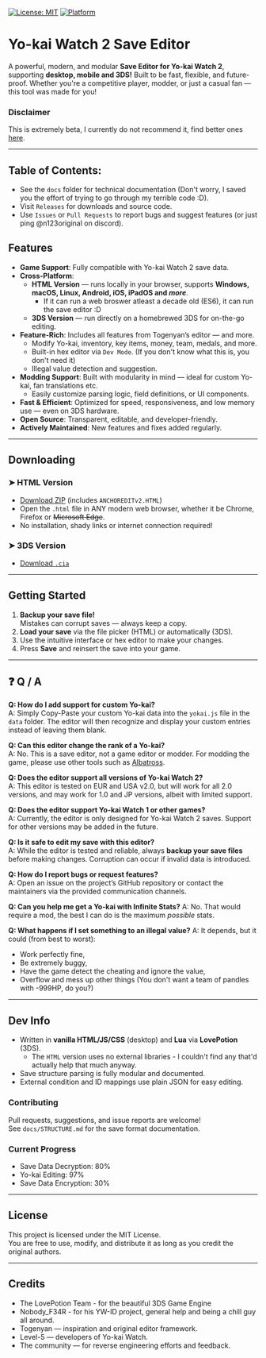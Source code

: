 [![License: MIT](https://img.shields.io/badge/License-MIT-yellow.svg)](https://opensource.org/licenses/MIT)
[![Platform](https://img.shields.io/badge/platform-3DS%20Lua%20%7C%20Web%20HTML5-green)](#)



# Yo-kai Watch 2 Save Editor

A powerful, modern, and modular **Save Editor for Yo-kai Watch 2**, supporting **desktop, mobile and 3DS!** Built to be fast, flexible, and future-proof. Whether you're a competitive player, modder, or just a casual fan — this tool was made for you!

### Disclaimer
This is extremely beta, I currently do not recommend it, find better ones [here](https://github.com/nobodyF34R/ykw-editors).

---

## Table of Contents:
 - See the `docs` folder for technical documentation (Don't worry, I saved you the effort of trying to go through my terrible code :D).
 - Visit `Releases` for downloads and source code.
 - Use `Issues` or `Pull Requests` to report bugs and suggest features (or just ping @n123original on discord).

## Features

- **Game Support**: Fully compatible with Yo-kai Watch 2 save data.
-  **Cross-Platform**:  
   - **HTML Version** — runs locally in your browser, supports **Windows, macOS, Linux, Android, iOS, iPadOS and *more***.
       - If it can run a web broswer atleast a decade old (ES6), it can run the save editor :D  
   - **3DS Version** — run directly on a homebrewed 3DS for on-the-go editing.
-  **Feature-Rich**: Includes all features from Togenyan’s editor — and more.
   - Modify Yo-kai, inventory, key items, money, team, medals, and more.
   - Built-in hex editor via `Dev Mode`. (If you don't know what this is, you don't need it)
   - Illegal value detection and suggestion.
-  **Modding Support**: Built with modularity in mind — ideal for custom Yo-kai, fan translations etc.
   - Easily customize parsing logic, field definitions, or UI components.
-  **Fast & Efficient**: Optimized for speed, responsiveness, and low memory use — even on 3DS hardware.
- **Open Source**: Transparent, editable, and developer-friendly.
- **Actively Maintained**: New features and fixes added regularly.

---

## Downloading

### ➤ HTML Version
- [Download ZIP](#) (includes `ANCHOREDITv2.HTML`)
- Open the `.html` file in ANY modern web browser, whether it be Chrome, Firefox or ~~Microsoft Edge~~.
- No installation, shady links or internet connection required!

### ➤ 3DS Version
- [Download `.cia`](#)

---

## Getting Started

1. **Backup your save file!**  
   Mistakes can corrupt saves — always keep a copy.
2. **Load your save** via the file picker (HTML) or automatically (3DS).
3. Use the intuitive interface or hex editor to make your changes.
4. Press **Save** and reinsert the save into your game.

---

## ❓ Q / A

**Q: How do I add support for custom Yo-kai?**  
A: Simply Copy-Paste your custom Yo-kai data into the `yokai.js` file in the `data` folder. The editor will then recognize and display your custom entries instead of leaving them blank.

**Q: Can this editor change the rank of a Yo-kai?**  
A: No. This is a save editor, not a game editor or modder. For modding the game, please use other tools such as [Albatross](https://github.com/Tiniifan/Albatross).

**Q: Does the editor support all versions of Yo-kai Watch 2?**  
A: This editor is tested on EUR and USA v2.0, but will work for all 2.0 versions, and may work for 1.0 and JP versions, albeit with limited support.

**Q: Does the editor support Yo-kai Watch 1 or other games?**  
A: Currently, the editor is only designed for Yo-kai Watch 2 saves. Support for other versions may be added in the future.

**Q: Is it safe to edit my save with this editor?**  
A: While the editor is tested and reliable, always **backup your save files** before making changes. Corruption can occur if invalid data is introduced.

**Q: How do I report bugs or request features?**  
A: Open an issue on the project’s GitHub repository or contact the maintainers via the provided communication channels.

**Q: Can you help me get a Yo-kai with Infinite Stats?**
A: No. That would require a mod, the best I can do is the maximum *possible* stats.

**Q: What happens if I set something to an illegal value?**
A: It depends, but it could (from best to worst):
* Work perfectly fine,
* Be extremely buggy,
* Have the game detect the cheating and ignore the value,
* Overflow and mess up other things (You don't want a team of pandles with -999HP, do you?)

---

## Dev Info

- Written in **vanilla HTML/JS/CSS** (desktop) and **Lua** via **LovePotion** (3DS).
   - The `HTML` version uses no external libraries - I couldn't find any that'd actually help that much anyway.
- Save structure parsing is fully modular and documented.
- External condition and ID mappings use plain JSON for easy editing.

### Contributing
Pull requests, suggestions, and issue reports are welcome!  
See `docs/STRUCTURE.md` for the save format documentation.

### Current Progress
- Save Data Decryption: 80%
- Yo-kai Editing: 97%
- Save Data Encryption: 30%
---

## License

This project is licensed under the MIT License.  
You are free to use, modify, and distribute it as long as you credit the original authors.

---

## Credits

- The LovePotion Team - for the beautiful 3DS Game Engine
- Nobody_F34R - for his YW-ID project, general help and being a chill guy all around.
- Togenyan — inspiration and original editor framework.
- Level-5 — developers of Yo-kai Watch.
- The community — for reverse engineering efforts and feedback.
